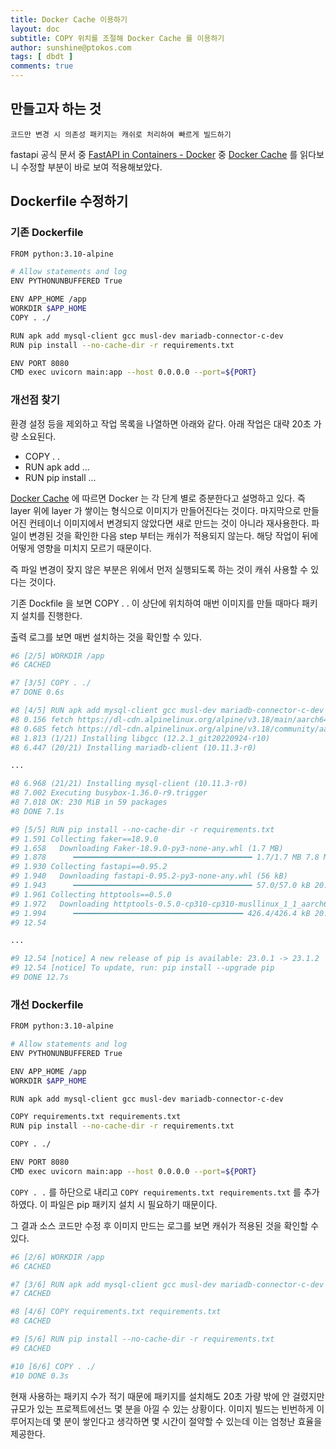 ```yaml
---
title: Docker Cache 이용하기
layout: doc
subtitle: COPY 위치를 조절해 Docker Cache 를 이용하기 
author: sunshine@ptokos.com
tags: [ dbdt ]
comments: true
---
```


## 만들고자 하는 것
`코드만 변경 시 의존성 패키지는 캐쉬로 처리하여 빠르게 빌드하기`

fastapi 공식 문서 중 [FastAPI in Containers - Docker](https://fastapi.tiangolo.com/deployment/docker) 중 [Docker Cache](https://fastapi.tiangolo.com/deployment/docker/#docker-cache) 를 읽다보니 수정할 부분이 바로 보여 적용해보았다.

## Dockerfile 수정하기

### 기존 Dockerfile
```bash
FROM python:3.10-alpine

# Allow statements and log
ENV PYTHONUNBUFFERED True

ENV APP_HOME /app
WORKDIR $APP_HOME
COPY . ./

RUN apk add mysql-client gcc musl-dev mariadb-connector-c-dev
RUN pip install --no-cache-dir -r requirements.txt

ENV PORT 8080
CMD exec uvicorn main:app --host 0.0.0.0 --port=${PORT}
```

### 개선점 찾기

환경 설정 등을 제외하고 작업 목록을 나열하면 아래와 같다. 아래 작업은 대략 20초 가량 소요된다.
- COPY . .
- RUN apk add ...
- RUN pip install ...

[Docker Cache](https://fastapi.tiangolo.com/deployment/docker/#docker-cache) 에 따르면 Docker 는 각 단계 별로 증분한다고 설명하고 있다.
즉 layer 위에 layer 가 쌓이는 형식으로 이미지가 만들어진다는 것이다.
마지막으로 만들어진 컨테이너 이미지에서 변경되지 않았다면 새로 만드는 것이 아니라 재사용한다.
파일이 변경된 것을 확인한 다음 step 부터는 캐쉬가 적용되지 않는다. 해당 작업이 뒤에 어떻게 영향을 미치지 모르기 때문이다.

즉 파일 변경이 잦지 않은 부분은 위에서 먼저 실행되도록 하는 것이 캐쉬 사용할 수 있다는 것이다.

기존 Dockfile 을 보면 COPY . . 이 상단에 위치하여 매번 이미지를 만들 때마다 패키지 설치를 진행한다.

출력 로그를 보면 매번 설치하는 것을 확인할 수 있다.
```bash
#6 [2/5] WORKDIR /app
#6 CACHED

#7 [3/5] COPY . ./
#7 DONE 0.6s

#8 [4/5] RUN apk add mysql-client gcc musl-dev mariadb-connector-c-dev
#8 0.156 fetch https://dl-cdn.alpinelinux.org/alpine/v3.18/main/aarch64/APKINDEX.tar.gz
#8 0.685 fetch https://dl-cdn.alpinelinux.org/alpine/v3.18/community/aarch64/APKINDEX.tar.gz
#8 1.813 (1/21) Installing libgcc (12.2.1_git20220924-r10)
#8 6.447 (20/21) Installing mariadb-client (10.11.3-r0)

...

#8 6.968 (21/21) Installing mysql-client (10.11.3-r0)
#8 7.002 Executing busybox-1.36.0-r9.trigger
#8 7.018 OK: 230 MiB in 59 packages
#8 DONE 7.1s

#9 [5/5] RUN pip install --no-cache-dir -r requirements.txt
#9 1.591 Collecting faker==18.9.0
#9 1.658   Downloading Faker-18.9.0-py3-none-any.whl (1.7 MB)
#9 1.878      ━━━━━━━━━━━━━━━━━━━━━━━━━━━━━━━━━━━━━━━━ 1.7/1.7 MB 7.8 MB/s eta 0:00:00
#9 1.930 Collecting fastapi==0.95.2
#9 1.940   Downloading fastapi-0.95.2-py3-none-any.whl (56 kB)
#9 1.943      ━━━━━━━━━━━━━━━━━━━━━━━━━━━━━━━━━━━━━━━━ 57.0/57.0 kB 20.4 MB/s eta 0:00:00
#9 1.961 Collecting httptools==0.5.0
#9 1.972   Downloading httptools-0.5.0-cp310-cp310-musllinux_1_1_aarch64.whl (426 kB)
#9 1.994      ━━━━━━━━━━━━━━━━━━━━━━━━━━━━━━━━━━━━━━ 426.4/426.4 kB 20.2 MB/s eta 0:00:00
#9 12.54

...

#9 12.54 [notice] A new release of pip is available: 23.0.1 -> 23.1.2
#9 12.54 [notice] To update, run: pip install --upgrade pip
#9 DONE 12.7s
```

### 개선 Dockerfile
```bash
FROM python:3.10-alpine

# Allow statements and log
ENV PYTHONUNBUFFERED True

ENV APP_HOME /app
WORKDIR $APP_HOME

RUN apk add mysql-client gcc musl-dev mariadb-connector-c-dev

COPY requirements.txt requirements.txt
RUN pip install --no-cache-dir -r requirements.txt

COPY . ./

ENV PORT 8080
CMD exec uvicorn main:app --host 0.0.0.0 --port=${PORT}
```

`COPY . .` 를 하단으로 내리고 `COPY requirements.txt requirements.txt` 를 추가하였다. 이 파일은 pip 패키지 설치 시 필요하기 때문이다.

그 결과 소스 코드만 수정 후 이미지 만드는 로그를 보면 캐쉬가 적용된 것을 확인할 수 있다.
```bash
#6 [2/6] WORKDIR /app
#6 CACHED

#7 [3/6] RUN apk add mysql-client gcc musl-dev mariadb-connector-c-dev
#7 CACHED

#8 [4/6] COPY requirements.txt requirements.txt
#8 CACHED

#9 [5/6] RUN pip install --no-cache-dir -r requirements.txt
#9 CACHED

#10 [6/6] COPY . ./
#10 DONE 0.3s
```

현재 사용하는 패키지 수가 적기 때문에 패키지를 설치해도 20초 가량 밖에 안 걸렸지만 규모가 있는 프로젝트에선느 몇 분을 아낄 수 있는 상황이다.
이미지 빌드는 빈번하게 이루어지는데 몇 분이 쌓인다고 생각하면 몇 시간이 절약할 수 있는데 이는 엄청난 효율을 제공한다. 

